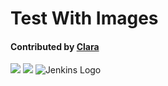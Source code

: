 # Test With Images
#### Contributed by [Clara](http://github.com/clararaubertas)
<img src='https://github.com/betterscientificsoftware/images/raw/master/use-case-sw-interactions.jpg' class='page' />
<img src='https://github.com/betterscientificsoftware/images/raw/master/use-case-sw-interactions.png' class='logo' />
<img src='https://jenkins.io/images/226px-Jenkins_logo.svg.png' alt="Jenkins Logo" class='logo' />


<!---
Publish: yes
Categories: collaboration
Topics: licensing
Tags: bssw-internal
Level: 2
Prerequisites: defaults
Aggregate: none
--->
